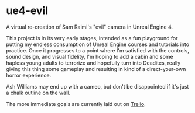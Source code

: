 # ue4-evil
A virtual re-creation of Sam Raimi's "evil" camera in Unreal Engine 4. 

This project is in its very early stages, intended as a fun playground for putting my endless consumption of Unreal Engine courses and tutorials into practice. Once it progresses to a point where I'm satisfied with the controls, sound design, and visual fidelity, I'm hoping to add a cabin and some hapless young adults to terrorize and hopefully turn into Deadites, really giving this thing some gameplay and resulting in kind of a direct-your-own horror experience. 

Ash Williams may end up with a cameo, but don't be disappointed if it's just a chalk outline on the wall.  

The more immediate goals are currently laid out on [Trello](https://trello.com/b/i1jySalp/).
